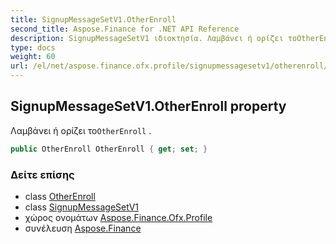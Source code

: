 ```yaml
---
title: SignupMessageSetV1.OtherEnroll
second_title: Aspose.Finance for .NET API Reference
description: SignupMessageSetV1 ιδιοκτησία. Λαμβάνει ή ορίζει τοOtherEnroll .
type: docs
weight: 60
url: /el/net/aspose.finance.ofx.profile/signupmessagesetv1/otherenroll/
---
```

## SignupMessageSetV1.OtherEnroll property

Λαμβάνει ή ορίζει το`OtherEnroll` .

```csharp
public OtherEnroll OtherEnroll { get; set; }
```

### Δείτε επίσης

* class [OtherEnroll](../../otherenroll/)
* class [SignupMessageSetV1](../)
* χώρος ονομάτων [Aspose.Finance.Ofx.Profile](../../signupmessagesetv1/)
* συνέλευση [Aspose.Finance](../../../)


